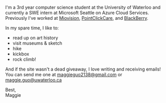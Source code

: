 I'm a 3rd year computer science student at the University of Waterloo and currently a SWE intern at Microsoft Seattle on Azure Cloud Services. Previously I've worked at [Miovision](https://miovision.com/), [PointClickCare](https://pointclickcare.com/), and [BlackBerry](https://blackberry.qnx.com/en/products/automotive/blackberry-ivy).

In my spare time, I like to:
- read up on art history
- visit museums & sketch
- hike
- kickbox
- rock climb!

And if the site wasn't a dead giveaway, I love writing and receiving emails! You can send me one at [maggieguo2138@gmail.com](mailto:maggieguo2138@gmail.com) or [maggie.guo@uwaterloo.ca](mailto:maggie.guo@uwaterloo.ca)

Best, <br> Maggie